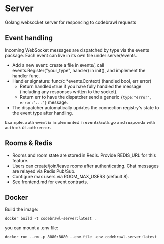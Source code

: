 # Server
Golang websocket server for responding to codebrawl requests

## Event handling
Incoming WebSocket messages are dispatched by type via the events package. Each event can live in its own file under server/events.

- Add a new event: create a file in events/, call events.Register("your_type", handler) in init(), and implement the handler func.
- Handler signature: func(c *events.Context) (handled bool, err error)
  - Return handled=true if you have fully handled the message (including any responses written to the socket).
  - Return err to have the dispatcher send a generic `{type:"error", error:"..."}` message.
- The dispatcher automatically updates the connection registry's state to the event type after handling.

Example: auth event is implemented in events/auth.go and responds with `auth:ok` or `auth:error`.

## Rooms & Redis
- Rooms and room state are stored in Redis. Provide REDIS_URL for this feature.
- Users can create/join/leave rooms after authenticating. Chat messages are relayed via Redis Pub/Sub.
- Configure max users via ROOM_MAX_USERS (default 8).
- See frontend.md for event contracts.

## Docker

Build the image:

```
docker build -t codebrawl-server:latest .
```

 you can mount a .env file:

```
docker run --rm -p 8080:8080 --env-file .env codebrawl-server:latest
```
